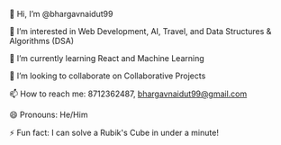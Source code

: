 👋 Hi, I’m @bhargavnaidut99

👀 I’m interested in Web Development, AI, Travel, and Data Structures & Algorithms (DSA)

🌱 I’m currently learning React and Machine Learning

💞️ I’m looking to collaborate on Collaborative Projects

📫 How to reach me: 8712362487, bhargavnaidut99@gmail.com

😄 Pronouns: He/Him

⚡ Fun fact: I can solve a Rubik's Cube in under a minute!
<!---
bhargavnaidut99/bhargavnaidut99 is a ✨ special ✨ repository because its `README.md` (this file) appears on your GitHub profile.
You can click the Preview link to take a look at your changes.
--->
